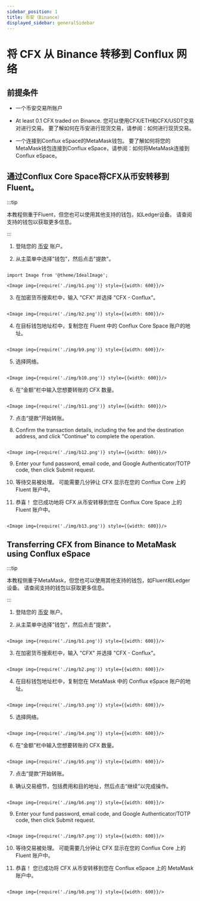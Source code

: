 ```yaml
---
sidebar_position: 1
title: 币安（Binance）
displayed_sidebar: generalSidebar
---
```



# 将 CFX 从 Binance 转移到 Conflux 网络


## 前提条件

- 一个币安交易所账户

- At least 0.1 CFX traded on Binance. 您可以使用CFX/ETH和CFX/USDT交易对进行交易。 要了解如何在币安进行现货交易，请参阅：如何进行现货交易。

- 一个连接到Conflux eSpace的MetaMask钱包。 要了解如何将您的MetaMask钱包连接到Conflux eSpace，请参阅：如何将MetaMask连接到Conflux eSpace。



## 通过Conflux Core Space将CFX从币安转移到Fluent。


:::tip

本教程侧重于Fluent，但您也可以使用其他支持的钱包，如Ledger设备。 请查阅支持的钱包以获取更多信息。

:::




1. 登陆您的 [币安](https://www.binance.com/) 账户。




2. 从主菜单中选择"钱包"，然后点击"提款"。

```mdx-code-block

import Image from '@theme/IdealImage';

<Image img={require('./img/b1.png')} style={{width: 600}}/>

```




3. 在加密货币搜索栏中，输入 "CFX" 并选择 "CFX - Conflux"。


```mdx-code-block

<Image img={require('./img/b2.png')} style={{width: 600}}/>

```



4. 在目标钱包地址栏中，复制您在 Fluent 中的 Conflux Core Space 账户的地址。


```mdx-code-block

<Image img={require('./img/b9.png')} style={{width: 600}}/>

```



5. 选择网络。


```mdx-code-block

<Image img={require('./img/b10.png')} style={{width: 600}}/>

```



6. 在“金额”栏中输入您想要转账的 CFX 数量。


```mdx-code-block

<Image img={require('./img/b11.png')} style={{width: 600}}/>

```



7. 点击“提款”开始转账。




8. Confirm the transaction details, including the fee and the destination address, and click "Continue" to complete the operation.


```mdx-code-block

<Image img={require('./img/b12.png')} style={{width: 600}}/>

```



9. Enter your fund password, email code, and Google Authenticator/TOTP code, then click Submit request.




10. 等待交易被处理。 可能需要几分钟让 CFX 显示在您的 Conflux Core 上的 Fluent 账户中。




11. 恭喜！ 您已成功地将 CFX 从币安转移到您在 Conflux Core Space 上的 Fluent 账户中。


```mdx-code-block

<Image img={require('./img/b13.png')} style={{width: 600}}/>

```



## Transferring CFX from Binance to MetaMask using Conflux eSpace


:::tip

本教程侧重于MetaMask，但您也可以使用其他支持的钱包，如Fluent和Ledger设备。 请查阅支持的钱包以获取更多信息。

:::


1. 登陆您的 [币安](https://www.binance.com/) 账户。




2. 从主菜单中选择"钱包"，然后点击"提款"。


```mdx-code-block

<Image img={require('./img/b1.png')} style={{width: 600}}/>

```




3. 在加密货币搜索栏中，输入 "CFX" 并选择 "CFX - Conflux"。


```mdx-code-block

<Image img={require('./img/b2.png')} style={{width: 600}}/>

```



4. 在目标钱包地址栏中，复制您在 MetaMask 中的 Conflux eSpace 账户的地址。


```mdx-code-block

<Image img={require('./img/b3.png')} style={{width: 600}}/>

```



5. 选择网络。


```mdx-code-block

<Image img={require('./img/b4.png')} style={{width: 600}}/>

```



6. 在“金额”栏中输入您想要转账的 CFX 数量。


```mdx-code-block

<Image img={require('./img/b5.png')} style={{width: 600}}/>

```



7. 点击“提款”开始转账。




8. 确认交易细节，包括费用和目的地址，然后点击“继续”以完成操作。

```mdx-code-block

<Image img={require('./img/b6.png')} style={{width: 600}}/>

```



9. Enter your fund password, email code, and Google Authenticator/TOTP code, then click Submit request.

```mdx-code-block

<Image img={require('./img/b7.png')} style={{width: 600}}/>

```



10. 等待交易被处理。 可能需要几分钟让 CFX 显示在您的 Conflux Core 上的 Fluent 账户中。




11. 恭喜！ 您已成功将 CFX 从币安转移到您在 Conflux eSpace 上的 MetaMask 账户中。


```mdx-code-block

<Image img={require('./img/b8.png')} style={{width: 600}}/>

```

